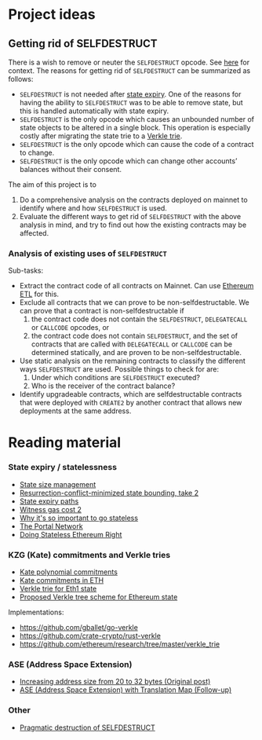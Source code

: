 # Project ideas

## Getting rid of SELFDESTRUCT

There is a wish to remove or neuter the `SELFDESTRUCT` opcode. See [here](https://hackmd.io/@vbuterin/selfdestruct) for context. The reasons for getting rid of `SELFDESTRUCT` can be summarized as follows:

* `SELFDESTRUCT` is not needed after [state expiry](https://hackmd.io/@vbuterin/state_expiry_paths). One of the reasons for having the ability to `SELFDESTRUCT` was to be able to remove state, but this is handled automatically with state expiry.
* `SELFDESTRUCT` is the only opcode which causes an unbounded number of state objects to be altered in a single block. This operation is especially costly after migrating the state trie to a [Verkle trie](https://ethereum-magicians.org/t/proposed-verkle-tree-scheme-for-ethereum-state).
* `SELFDESTRUCT` is the only opcode which can cause the code of a contract to change.
* `SELFDESTRUCT` is the only opcode which can change other accounts’ balances without their consent.

The aim of this project is to

1. Do a comprehensive analysis on the contracts deployed on mainnet to identify where and how `SELFDESTRUCT` is used.
2. Evaluate the different ways to get rid of `SELFDESTRUCT` with the above analysis in mind, and try to find out how the existing contracts may be affected.

### Analysis of existing uses of `SELFDESTRUCT`

Sub-tasks:
* Extract the contract code of all contracts on Mainnet. Can use [Ethereum ETL](https://ethereum-etl.readthedocs.io/) for this.
* Exclude all contracts that we can prove to be non-selfdestructable. We can prove that a contract is non-selfdestructable if
  1. the contract code does not contain the `SELFDESTRUCT`, `DELEGATECALL` or `CALLCODE` opcodes, or
  2. the contract code does not contain `SELFDESTRUCT`, and the set of contracts that are called with `DELEGATECALL` or `CALLCODE` can be determined statically, and are proven to be non-selfdestructable.
* Use static analysis on the remaining contracts to classify the different ways `SELFDESTRUCT` are used. Possible things to check for are:
  1. Under which conditions are `SELFDESTRUCT` executed?
  2. Who is the receiver of the contract balance?
* Identify upgradeable contracts, which are selfdestructable contracts that were deployed with `CREATE2` by another contract that allows new deployments at the same address.

# Reading material

### State expiry / statelessness
* [State size management](https://hackmd.io/@vbuterin/state_size_management)
* [Resurrection-conflict-minimized state bounding, take 2](https://ethresear.ch/t/resurrection-conflict-minimized-state-bounding-take-2/8739)
* [State expiry paths](https://hackmd.io/@vbuterin/state_expiry_paths)
* [Witness gas cost 2](https://notes.ethereum.org/@vbuterin/witness_gas_cost_2)
* [Why it's so important to go stateless](https://dankradfeist.de/ethereum/2021/02/14/why-stateless.html)
* [The Portal Network](https://github.com/ethereum/stateless-ethereum-specs/blob/master/portal-network.md)
* [Doing Stateless Ethereum Right](https://notes.ethereum.org/mSOAdx_XT02MEqrt0f2CPA)

### KZG (Kate) commitments and Verkle tries
* [Kate polynomial commitments](https://dankradfeist.de/ethereum/2020/06/16/kate-polynomial-commitments.html)
* [Kate commitments in ETH](https://hackmd.io/yqfI6OPlRZizv9yPaD-8IQ)
* [Verkle trie for Eth1 state](https://notes.ethereum.org/_N1mutVERDKtqGIEYc-Flw)
* [Proposed Verkle tree scheme for Ethereum state](https://ethereum-magicians.org/t/proposed-verkle-tree-scheme-for-ethereum-state)

Implementations:
* https://github.com/gballet/go-verkle
* https://github.com/crate-crypto/rust-verkle
* https://github.com/ethereum/research/tree/master/verkle_trie

### ASE (Address Space Extension)
* [Increasing address size from 20 to 32 bytes (Original post)](https://ethereum-magicians.org/t/increasing-address-size-from-20-to-32-bytes/5485)
* [ASE (Address Space Extension) with Translation Map (Follow-up)](https://notes.ethereum.org/@ipsilon/address-space-extension-exploration)

### Other
* [Pragmatic destruction of SELFDESTRUCT](https://hackmd.io/@vbuterin/selfdestruct)
